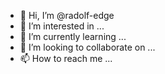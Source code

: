- 👋 Hi, I’m @radolf-edge
- 👀 I’m interested in ...
- 🌱 I’m currently learning ...
- 💞️ I’m looking to collaborate on ...
- 📫 How to reach me ...

<!---
radolf-edge/radolf-edge is a ✨ special ✨ repository because its `README.md` (this file) appears on your GitHub profile.
You can click the Preview link to take a look at your changes.
--->
